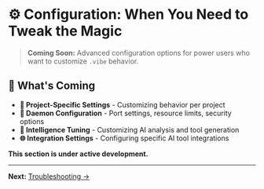 # ⚙️ Configuration: When You Need to Tweak the Magic

> **Coming Soon:** Advanced configuration options for power users who want to customize `.vibe` behavior.

## 🚀 What's Coming

- **🎯 Project-Specific Settings** - Customizing behavior per project
- **🔧 Daemon Configuration** - Port settings, resource limits, security options
- **🧠 Intelligence Tuning** - Customizing AI analysis and tool generation
- **🌐 Integration Settings** - Configuring specific AI tool integrations

**This section is under active development.**

---

**Next:** [Troubleshooting →](03-troubleshooting.md)